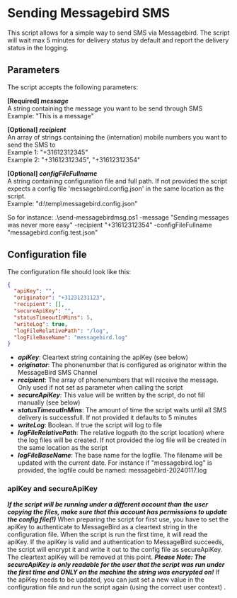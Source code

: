 # Sending Messagebird SMS
This script allows for a simple way to send SMS via Messagebird. The script will wait max 5 minutes for delivery status by default and report the delivery status in the logging.

## Parameters
The script accepts the following parameters:

**[Required] _message_**  
A string containing the message you want to be send through SMS  
Example: "This is a message"

**[Optional] _recipient_**  
An array of strings containing the (internation) mobile numbers you want to send the SMS to  
Example 1: "+31612312345"  
Example 2: "+31612312345", "+31612312354"  

**[Optional] _configFileFullname_**  
A string containing configuration file and full path. If not provided the script expects a config file 'messagebird.config.json'
in the same location as the script.  
Example: "d:\temp\messagebird.config.json"

So for instance:
.\send-messagebirdmsg.ps1 -message "Sending messages was never more easy" -recipient "+31612312354" -configFileFullname "messagebird.config.test.json"

## Configuration file
The configuration file should look like this:
```json
{
  "apiKey": "",
  "originator": "+31231231123",
  "recipient": [],
  "secureApiKey": "",
  "statusTimeoutInMins": 5,
  "writeLog": true,
  "logFileRelativePath": "/log",
  "logFileBaseName": "messagebird.log"
}
```
- **_apiKey_**: Cleartext string containing the apiKey (see below)
- **_originator_**: The phonenumber that is configured as originator within the MessageBird SMS Channel
- **_recipient_**: The array of phonenumbers that will receive the message. Only used if not set as parameter when calling the script
- **_secureApiKey_**: This value will be written by the script, do not fill manually (see below)
- **_statusTimeoutInMins_**: The amount of time the script waits until all SMS delivery is successfull. If not provided it defaults to 5 minutes
- **_writeLog_**: Boolean. If true the script will log to file
- **_logFileRelativePath_**: The relative logpath (to the script location) where the log files will be created. If not provided the log file will be created in the same location as the script
- **_logFileBaseName_**: The base name for the logfile. The filename will be updated with the current date. For instance if "messagebird.log" is provided, the logfile could be named: messagebird-20240117.log

### apiKey and secureApiKey
**_If the script will be running under a different account than the user copying the files, make sure that this account has permissions to update the config file(!)_**
When preparing the script for first use, you have to set the apiKey to authenticate to MessageBird as a cleartext string in the configuration file. When the script is run the first time, it will read the apiKey. If the apiKey is valid and authentication to MessageBird succeeds, the script will encrypt it and write it out to the config file as secureApiKey. The cleartext apiKey will be removed at this point.
**_Please Note: The secureApiKey is only readable for the user that the script was run under the first time and ONLY on the machine the string was encrypted on!_**
If the apiKey needs to be updated, you can just set a new value in the configuration file and run the script again (using the correct user context) .